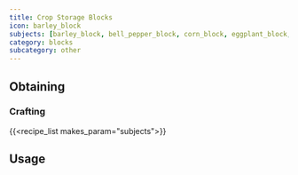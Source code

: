 ```yaml
---
title: Crop Storage Blocks
icon: barley_block
subjects: [barley_block, bell_pepper_block, corn_block, eggplant_block, green_bean_block, hops_block, onion_block, radish_block, sadiroot_block, spinach_block, strawberry_block, tomato_block, flax_block, coffee_block, peanut_block, rice_block, tea_block]
category: blocks
subcategory: other
---
```



Obtaining
---------

### Crafting
{{<recipe_list makes_param="subjects">}}

Usage
-----
